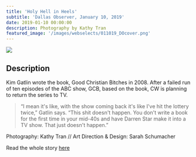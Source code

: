 ```yaml
---
title: 'Holy Hell in Heels'
subtitle: 'Dallas Observer, January 10, 2019'
date: 2019-01-10 00:00:00
description: Photography by Kathy Tran
featured_image: '/images/webselects/011019_DOcover.png'
---
```


![](/images/webselects/011019_DOcover.png)

## Description

Kim Gatlin wrote the book, Good Christian Bitches in 2008. After a failed run of ten episodes of the ABC show, GCB, based on the book, CW is planning to return the series to TV. 

> “I mean it's like, with the show coming back it's like I've hit the lottery twice,” Gatlin says. “This shit doesn't happen. You don't write a book for the first time in your mid-40s and have Darren Star make it into a TV show. That just doesn't happen.”

Photography: Kathy Tran // Art Direction & Design: Sarah Schumacher

Read the whole story [here](https://www.dallasobserver.com/arts/kim-gatlins-good-christian-bitches-is-getting-another-shot-on-tv-11446436)